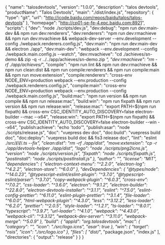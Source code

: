 {
    "name": "talosdevtools",
    "version": "1.0.0",
    "description": "talos devtools",
    "productName": "Talos Devtools",
    "main": "./dist/index.js",
    "repository": {
        "type": "git",
        "url": "http://icode.baidu.com/repos/baidu/talos/talos-devtools"
    },
    "homepage": "http://cp01-se-fe-4.epc.baidu.com:8921",
    "scripts": {
        "dev": "node ./scripts/dev.js",
        "dev:debug": "npm run dev:main-dev && npm run dev:renderers",
        "dev:renderers": "npm run dev:rmachieve && npm run dev:mvachieve && webpack-dev-server --env.development --config ./webpack.renderers.config.js",
        "dev:main": "npm run dev:main-dev && electron ./app",
        "dev:main-dev": "webpack --env.development --config ./webpack.main.config.js --watch",
        "dev:mvachieve": "cd ./achieves/sn-demo && zip -q -r ../../app/achieves/sn-demo.zip *",
        "dev:rmachieve": "rm -rf ./app/achieves/*",
        "compile": "npm run lint && npm run dev:rmachieve && npm run clean:dist && npm run compile:renderers && npm run compile:main && npm run move:extension",
        "compile:renderers": "cross-env NODE_ENV=production webpack --env.production --config ./webpack.renderers.config.js",
        "compile:main": "cross-env NODE_ENV=production webpack --env.production --config ./webpack.main.config.js",
        "build:mac": "npm run version && npm run compile && npm run release:mac",
        "build:win": "npm run fixpath && npm run version && npm run release:win",
        "release:mac": "export PATH=$(npm run fixpath) && cross-env CSC_IDENTITY_AUTO_DISCOVERY=false electron-builder --mac --x64",
        "release:win": "export PATH=$(npm run fixpath) && cross-env CSC_IDENTITY_AUTO_DISCOVERY=false electron-builder --win --x64",
        "publish:achieve": "echo 'todo'",
        "publish:asar": "node ./scripts/release.js",
        "doc": "vuepress dev doc",
        "doc:build": "vuepress build doc",
        "doc:deploy": "vuepress build doc && fis3 release doc",
        "lint": "eslint ./src/**/**/**/**/*.ts --fix",
        "clean:dist": "rm -rf ./app/dist",
        "move:extension": "cp -r ./app/devtools-helper ./app/dist",
        "logo": "node ./scripts/png2icns.js",
        "version": "node ./scripts/version.js",
        "fixpath": "node ./scripts/fixpath.js",
        "postinstall": "node ./scripts/postInstall.js"
    },
    "author": "",
    "license": "MIT",
    "dependencies": {
        "electron-context-menu": "^2.2.0",
        "electron-log": "^4.2.2",
        "electron-store": "^6.0.0"
    },
    "devDependencies": {
        "@types/node": "^14.0.23",
        "@typescript-eslint/eslint-plugin": "^3.7.0",
        "@typescript-eslint/parser": "^3.7.0",
        "copy-webpack-plugin": "^6.0.3",
        "cross-env": "^7.0.2",
        "css-loader": "^3.6.0",
        "electron": "^9.1.2",
        "electron-builder": "^22.8.0",
        "electron-devtools-installer": "^3.1.1",
        "eslint": "^7.5.0",
        "eslint-config-prettier": "^6.11.0",
        "eslint-plugin-prettier": "^3.1.4",
        "file-loader": "^6.0.0",
        "html-webpack-plugin": "^4.3.0",
        "less": "^3.12.2",
        "less-loader": "^6.2.0",
        "prettier": "^2.0.5",
        "style-loader": "^1.2.1",
        "ts-loader": "^8.0.1",
        "typescript": "^3.9.7",
        "url-loader": "^4.1.0",
        "webpack": "^4.43.0",
        "webpack-cli": "^3.3.12",
        "webpack-dev-server": "^3.11.0",
        "webpack-merge": "^5.0.9"
    },
    "build": {
        "appId": "org.talosdevtools",
        "mac": {
            "category": "",
            "icon": "./src/logo.icns",
            "asar": true
        },
        "win": {
            "target": "nsis",
            "icon": "./src/logo.ico"
        },
        "files": [
            "dist/*",
            "package.json",
            "index.js"
        ],
        "directories": {
            "output": "release"
        }
    }
}

